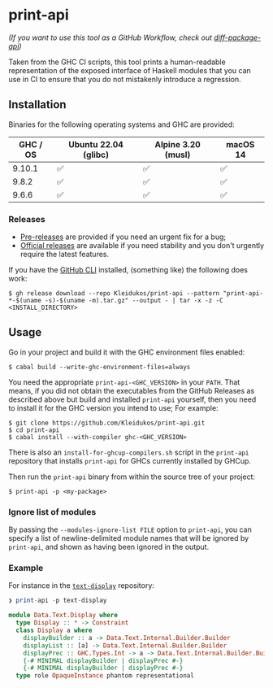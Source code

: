 # print-api

_(If you want to use this tool as a GitHub Workflow, check out [diff-package-api](https://github.com/Kleidukos/diff-package-api/))_

Taken from the GHC CI scripts, this tool prints a human-readable representation of the exposed interface of Haskell modules that you
can use in CI to ensure that you do not mistakenly introduce a regression.

## Installation

Binaries for the following operating systems and GHC are provided:

| GHC / OS | Ubuntu 22.04 (glibc) | Alpine 3.20 (musl) | macOS 14  |
|---|---|---|---|
| 9.10.1 | ✅ | ✅ | ✅ |
| 9.8.2 | ✅ | ✅ | ✅ |
| 9.6.6 | ✅ | ✅ | ✅ |

### Releases

* [Pre-releases](https://github.com/Kleidukos/print-api/releases/tag/print-api-head) are provided if you need an urgent fix for a bug;
* [Official releases](https://github.com/Kleidukos/print-api/releases/latest) are available if you need stability and you don't urgently require the latest features.

If you have the [GitHub CLI](https://cli.github.com/) installed, (something like) the following does work:

```
$ gh release download --repo Kleidukos/print-api --pattern "print-api-*-$(uname -s)-$(uname -m).tar.gz" --output - | tar -x -z -C <INSTALL_DIRECTORY>
```

## Usage

Go in your project and build it with the GHC environment files enabled:

```
$ cabal build --write-ghc-environment-files=always
```

You need the appropriate `print-api-<GHC_VERSION>` in your `PATH`. That means,
if you did not obtain the executables from the GitHub Releases as described
above but build and installed `print-api` yourself, then you need to install it
for the GHC version you intend to use; For example:

```
$ git clone https://github.com/Kleidukos/print-api.git
$ cd print-api
$ cabal install --with-compiler ghc-<GHC_VERSION>
```

There is also an `install-for-ghcup-compilers.sh` script in the `print-api` repository that installs `print-api` for GHCs currently installed by GHCup.

Then run the `print-api` binary from within the source tree of your project:

```
$ print-api -p <my-package>
```

### Ignore list of modules

By passing the `--modules-ignore-list FILE` option to `print-api`, you can specify
a list of newline-delimited module names that will be ignored by `print-api`,
and shown as having been ignored in the output.

### Example

For instance in the [`text-display`](https://github.com/haskell-text/text-display) repository:

```haskell
❯ print-api -p text-display

module Data.Text.Display where
  type Display :: * -> Constraint
  class Display a where
    displayBuilder :: a -> Data.Text.Internal.Builder.Builder
    displayList :: [a] -> Data.Text.Internal.Builder.Builder
    displayPrec :: GHC.Types.Int -> a -> Data.Text.Internal.Builder.Builder
    {-# MINIMAL displayBuilder | displayPrec #-}
    {-# MINIMAL displayBuilder | displayPrec #-}
  type role OpaqueInstance phantom representational
```
